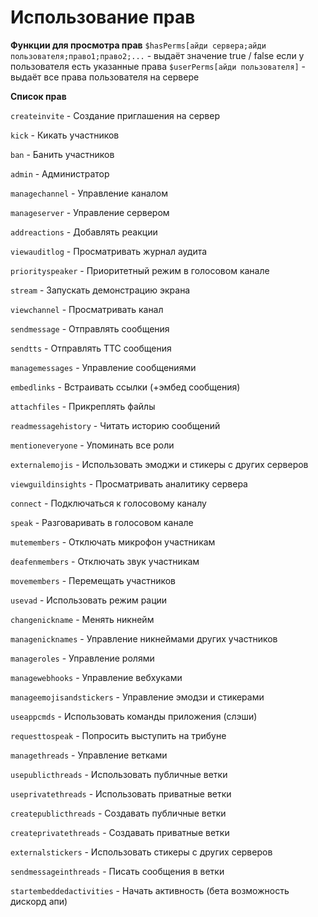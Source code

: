 # Использование прав 

**__Функции для просмотра прав__**
`$hasPerms[айди сервера;айди пользователя;право1;право2;...` - выдаёт значение true / false если у пользователя есть указанные права
`$userPerms[айди пользователя]` - выдаёт все права пользователя на сервере

**__Список прав__**

`createinvite` - Создание приглашения на сервер

`kick` - Кикать участников

`ban` - Банить участников

`admin` - Администратор

`managechannel` - Управление каналом

`manageserver` - Управление сервером

`addreactions` - Добавлять реакции

`viewauditlog` - Просматривать журнал аудита

`priorityspeaker` - Приоритетный режим в голосовом канале

`stream` - Запускать демонстрацию экрана

`viewchannel` - Просматривать канал

`sendmessage` - Отправлять сообщения

`sendtts` - Отправлять ТТС сообщения

`managemessages` - Управление сообщениями

`embedlinks` - Встраивать ссылки (+эмбед сообщения)

`attachfiles` - Прикреплять файлы

`readmessagehistory` - Читать историю сообщений

`mentioneveryone` - Упоминать все роли

`externalemojis` - Использовать эмоджи и стикеры с других серверов

`viewguildinsights` - Просматривать аналитику сервера

`connect` - Подключаться к голосовому каналу

`speak` - Разговаривать в голосовом канале

`mutemembers` - Отключать микрофон участникам 

`deafenmembers` - Отключать звук участникам

`movemembers` - Перемещать участников

`usevad` - Использовать режим рации

`changenickname` - Менять никнейм

`managenicknames` - Управление никнеймами других участников

`manageroles` - Управление ролями

`managewebhooks` - Управление вебхуками

`manageemojisandstickers` - Управление эмодзи и стикерами

`useappcmds` - Использовать команды приложения (слэши)

`requesttospeak` - Попросить выступить на трибуне

`managethreads` - Управление ветками

`usepublicthreads` - Использовать публичные ветки

`useprivatethreads` - Использовать приватные ветки

`createpublicthreads` - Создавать публичные ветки

`createprivatethreads` - Создавать приватные ветки

`externalstickers` - Использовать стикеры с других серверов

`sendmessageinthreads` - Писать сообщения в ветки

`startembeddedactivities` - Начать активность (бета возможность дискорд апи)
